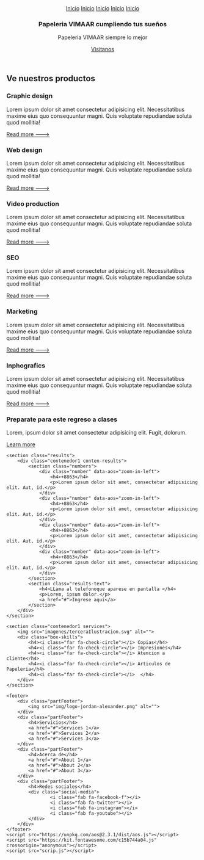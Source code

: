 <!DOCTYPE html>
<html lang="es">

<head>
    <meta charset="UTF-8">
    <meta name="viewport" content="width=device-width, initial-scale=1.0">
    <meta http-equiv="X-UA-Compatible" content="ie=edge">
    <title>Página web AlexCG</title>
    <link rel="stylesheet" href="STYLE.CSS">
    <link href="https://fonts.googleapis.com/css?family=Roboto:100,300,400,700&display=swap" rel="stylesheet">
    <link href="https://unpkg.com/aos@2.3.1/dist/aos.css" rel="stylesheet">
</head>

<body>
    <header>
        <nav>
            <section class="contenedor nav">
                <div class="logo">
                    <img src="imagenes/logo.jpg" alt="">
                </div>
                <div class="enlaces-header">
                    <a href="#">Inicio</a>
                    <a href="#">Inicio</a>
                    <a href="#">Inicio</a>
                    <a href="#">Inicio</a>
                    <a href="#">Inicio</a>
                </div>
                <div class="hamburguer">
                    <i class="fas fa-bars"></i>
                </div>
            </section>
        </nav>
        <div class="contenedor">
            <section class="contenido-header">
                <section class="textos-header">
                    <h1>Papeleria VIMAAR cumpliendo tus sueños</h1>
                    <p class="pape"  >Papeleria VIMAAR  siempre lo mejor</p>
                    <a href="#">Visitanos</a>
                </section>
                <img src="imagenes/primeraIlustracion.svg" alt="">
            </section>
        </div>
    </header>
    <section class="about-us">
        <div class="contenedor1">
            <h2 class="titulo">Ve nuestros productos</h2>
            <div class="contenedor-articulo">
                <div class="articulo" data-aos="zoom-in-right">
                    <i class="fas fa-pen-fancy"></i>
                    <h3>Graphic design</h3>
                    <p>Lorem ipsum dolor sit amet consectetur adipisicing elit. Necessitatibus maxime eius quo
                        consequuntur magni. Quis voluptate repudiandae soluta quod mollitia!</p>
                    <a href="#">Read more ---></a>
                </div>
                <div class="articulo" data-aos="zoom-in-right">
                    <i class="fas fa-code"></i>
                    <h3>Web design</h3>
                    <p>Lorem ipsum dolor sit amet consectetur adipisicing elit. Necessitatibus maxime eius quo
                        consequuntur magni. Quis voluptate repudiandae soluta quod mollitia!</p>
                    <a href="#">Read more ---></a>
                </div>
                <div class="articulo" data-aos="zoom-in-right">
                    <i class="fas fa-cog"></i>
                    <h3>Video production</h3>
                    <p>Lorem ipsum dolor sit amet consectetur adipisicing elit. Necessitatibus maxime eius quo
                        consequuntur magni. Quis voluptate repudiandae soluta quod mollitia!</p>
                    <a href="#">Read more ---></a>
                </div>
                <div class="articulo" data-aos="zoom-in-right">
                    <i class="fas fa-chart-pie"></i>
                    <h3>SEO</h3>
                    <p>Lorem ipsum dolor sit amet consectetur adipisicing elit. Necessitatibus maxime eius quo
                        consequuntur magni. Quis voluptate repudiandae soluta quod mollitia!</p>
                    <a href="#">Read more ---></a>
                </div>
                <div class="articulo" data-aos="zoom-in-right">
                    <i class="fas fa-comments"></i>
                    <h3>Marketing</h3>
                    <p>Lorem ipsum dolor sit amet consectetur adipisicing elit. Necessitatibus maxime eius quo
                        consequuntur magni. Quis voluptate repudiandae soluta quod mollitia!</p>
                    <a href="#">Read more ---></a>
                </div>
                <div class="articulo" data-aos="zoom-in-right">
                    <i class="fas fa-chart-bar"></i>
                    <h3>Inphografics</h3>
                    <p>Lorem ipsum dolor sit amet consectetur adipisicing elit. Necessitatibus maxime eius quo
                        consequuntur magni. Quis voluptate repudiandae soluta quod mollitia!</p>
                    <a href="#">Read more ---></a>
                </div>
            </div>
        </div>
    </section>
    <section class="questions contenedor">
        <section class="textos-questions">
            <h1>Preparate para este regreso a clases</h1>
            <p>Lorem, ipsum dolor sit amet consectetur adipisicing elit. Fugit, dolorum.</p>
            <a href="#">Learn more</a>
        </section>
        <img src="imagenes/clases.svg" alt="" data-aos="zoom-out-up" data-aos-duration="2000">
    </section>

    <section class="results">
        <div class="contenedor1 conten-results">
            <section class="numbers">
                <div class="number" data-aos="zoom-in-left">
                    <h4>+8863</h4>
                    <p>Lorem ipsum dolor sit amet, consectetur adipisicing elit. Aut, id.</p>
                </div>
                <div class="number" data-aos="zoom-in-left">
                    <h4>+8863</h4>
                    <p>Lorem ipsum dolor sit amet, consectetur adipisicing elit. Aut, id.</p>
                </div>
                <div class="number" data-aos="zoom-in-left">
                    <h4>+8863</h4>
                    <p>Lorem ipsum dolor sit amet, consectetur adipisicing elit. Aut, id.</p>
                </div>
                <div class="number" data-aos="zoom-in-left">
                    <h4>+8863</h4>
                    <p>Lorem ipsum dolor sit amet, consectetur adipisicing elit. Aut, id.</p>
                </div>
            </section>
            <section class="results-text">
                <h4>LLama al telefonoque aparese en pantalla </h4>
                <p>Lorem, ipsum dolor.</p>
                <a href="#">Ingrese aquí</a>
            </section>
        </div>
    </section>

    <section class="contenedor1 services">
        <img src="imagenes/terceraIlustracion.svg" alt="">
        <div class="box-skills">
            <h4><i class="far fa-check-circle"></i> Copias</h4>
            <h4><i class="far fa-check-circle"></i> Impresiones</h4>
            <h4><i class="far fa-check-circle"></i> Atencion a cliente</h4>
            <h4><i class="far fa-check-circle"></i> Articulos de Papeleria</h4>
            <h4><i class="far fa-check-circle"></i>  </h4>
        </div>
    </section>

    <footer>
        <div class="partFooter">
            <img src="img/logo-jordan-alexander.png" alt="">
        </div>
        <div class="partFooter">
            <h4>Servicios</h4>
            <a href="#">Services 1</a>
            <a href="#">Services 2</a>
            <a href="#">Services 3</a>
        </div>
        <div class="partFooter">
            <h4>Acerca de</h4>
            <a href="#">About 1</a>
            <a href="#">About 2</a>
            <a href="#">About 3</a>
        </div>
        <div class="partFooter">
            <h4>Redes sociales</h4>
            <div class="social-media">
                    <i class="fab fa-facebook-f"></i>
                    <i class="fab fa-twitter"></i>
                    <i class="fab fa-instagram"></i>
                    <i class="fab fa-youtube"></i>
            </div>
        </div>
    </footer>
    <script src="https://unpkg.com/aos@2.3.1/dist/aos.js"></script>
    <script src="https://kit.fontawesome.com/c15b744a04.js" crossorigin="anonymous"></script>
    <script src="scrip.js"></script>
</body>

</html>
